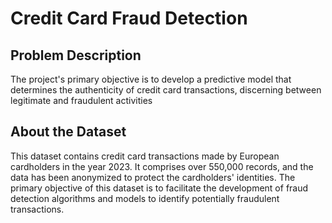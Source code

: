 # Credit Card Fraud Detection

## Problem Description

The project's primary objective is to develop a predictive model that determines the authenticity of credit card transactions, discerning between legitimate and fraudulent activities

## About the Dataset

This dataset contains credit card transactions made by European cardholders in the year 2023. It comprises over 550,000 records, and the data has been anonymized to protect the cardholders' identities. The primary objective of this dataset is to facilitate the development of fraud detection algorithms and models to identify potentially fraudulent transactions.
